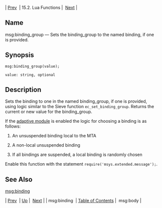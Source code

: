 | [Prev](lua.ref.msg_binding)  | 15.2. Lua Functions |  [Next](lua.ref.msg_body.php) |

<a name="lua.ref.msg_binding_group"></a>
## Name

msg:binding_group — Sets the binding_group to the named binding, if one is provided.

<a name="idp25356688"></a>
## Synopsis

`msg:binding_group(value);`

`value: string, optional`<a name="idp25359344"></a>
## Description

Sets the binding to one in the named binding_group, if one is provided, using logic similar to the Sieve function `ec_set_binding_group`. Returns the current or new value for the binding_group.

If the [adaptive module](modules.adaptive "14.2. adaptive – Adaptive Delivery") is enabled the logic for choosing a binding is as follows:

1.  An unsuspended binding local to the MTA

2.  A non-local unsuspended binding

3.  If all bindings are suspended, a local binding is randomly chosen

Enable this function with the statement `require('msys.extended.message');`.

<a name="idp25366656"></a>
## See Also

[msg:binding](lua.ref.msg_binding "msg:binding")

| [Prev](lua.ref.msg_binding)  | [Up](lua.function.details.php) |  [Next](lua.ref.msg_body.php) |
| msg:binding  | [Table of Contents](index) |  msg:body |
